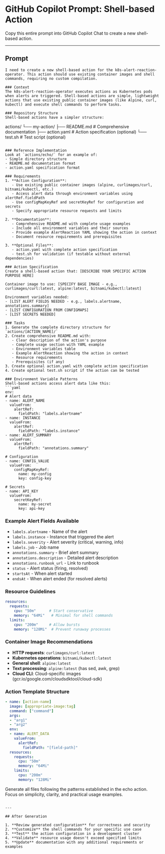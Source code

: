 # GitHub Copilot Prompt: Shell-based Action

Copy this entire prompt into GitHub Copilot Chat to create a new shell-based action.

---

## Prompt

```
I need to create a new shell-based action for the k8s-alert-reaction-operator. This action should use existing container images and shell commands, requiring no custom compilation.

### Context
The k8s-alert-reaction-operator executes actions as Kubernetes pods when alerts are triggered. Shell-based actions are simple, lightweight actions that use existing public container images (like Alpine, curl, kubectl) and execute shell commands to perform tasks.

### Repository Structure
Shell-based actions have a simpler structure:
```
actions/
└── my-action/
    ├── README.md          # Comprehensive documentation
    ├── action.yaml        # Action specification (optional)
    └── test.sh           # Test script (optional)
```

### Reference Implementation
Look at `actions/echo/` for an example of:
- Simple directory structure
- README.md documentation format
- action.yaml specification format

### Requirements
1. **Action Configuration**:
   - Use existing public container images (alpine, curlimages/curl, bitnami/kubectl, etc.)
   - Access alert data through environment variables using alertRef.fieldPath
   - Use configMapKeyRef and secretKeyRef for configuration and secrets
   - Specify appropriate resource requests and limits

2. **Documentation**:
   - Comprehensive README.md with complete usage examples
   - Include all environment variables and their sources
   - Provide example AlertReaction YAML showing the action in context
   - Document resource requirements and prerequisites

3. **Optional Files**:
   - action.yaml with complete action specification
   - test.sh for validation (if testable without external dependencies)

### Action Specification
Create a shell-based action that: [DESCRIBE YOUR SPECIFIC ACTION PURPOSE HERE]

Container image to use: [SPECIFY BASE IMAGE - e.g., curlimages/curl:latest, alpine:latest, bitnami/kubectl:latest]

Environment variables needed:
- [LIST ALERT FIELDS NEEDED - e.g., labels.alertname, annotations.summary]
- [LIST CONFIGURATION FROM CONFIGMAPS]
- [LIST SECRETS NEEDED]

### Tasks
1. Generate the complete directory structure for `actions/[ACTION_NAME]/`
2. Create comprehensive README.md with:
   - Clear description of the action's purpose
   - Complete usage section with YAML example
   - Environment variables table
   - Example AlertReaction showing the action in context
   - Resource requirements
   - Prerequisites (if any)
3. Create optional action.yaml with complete action specification
4. Create optional test.sh script if the action can be tested

### Environment Variable Patterns
Shell-based actions access alert data like this:
```yaml
env:
# Alert data
- name: ALERT_NAME
  valueFrom:
    alertRef:
      fieldPath: "labels.alertname"
- name: INSTANCE
  valueFrom:
    alertRef:
      fieldPath: "labels.instance"
- name: ALERT_SUMMARY
  valueFrom:
    alertRef:
      fieldPath: "annotations.summary"

# Configuration
- name: CONFIG_VALUE
  valueFrom:
    configMapKeyRef:
      name: my-config
      key: config-key

# Secrets
- name: API_KEY
  valueFrom:
    secretKeyRef:
      name: my-secret
      key: api-key
```

### Example Alert Fields Available
- `labels.alertname` - Name of the alert
- `labels.instance` - Instance that triggered the alert
- `labels.severity` - Alert severity (critical, warning, info)
- `labels.job` - Job name
- `annotations.summary` - Brief alert summary
- `annotations.description` - Detailed alert description
- `annotations.runbook_url` - Link to runbook
- `status` - Alert status (firing, resolved)
- `startsAt` - When alert started
- `endsAt` - When alert ended (for resolved alerts)

### Resource Guidelines
```yaml
resources:
  requests:
    cpu: "50m"      # Start conservative
    memory: "64Mi"   # Minimal for shell commands
  limits:
    cpu: "200m"     # Allow bursts
    memory: "128Mi"  # Prevent runaway processes
```

### Container Image Recommendations
- **HTTP requests**: `curlimages/curl:latest`
- **Kubernetes operations**: `bitnami/kubectl:latest`
- **General shell**: `alpine:latest`
- **Text processing**: `alpine:latest` (has sed, awk, grep)
- **Cloud CLI**: Cloud-specific images (gcr.io/google.com/cloudsdktool/cloud-sdk)

### Action Template Structure
```yaml
- name: [action-name]
  image: [appropriate-image:tag]
  command: ["command"]
  args:
  - "arg1"
  - "arg2"
  env:
  - name: ALERT_DATA
    valueFrom:
      alertRef:
        fieldPath: "[field-path]"
  resources:
    requests:
      cpu: "50m"
      memory: "64Mi"
    limits:
      cpu: "200m"
      memory: "128Mi"
```

Generate all files following the patterns established in the echo action. Focus on simplicity, clarity, and practical usage examples.
```

---

## After Generation

1. **Review generated configuration** for correctness and security
2. **Customize** the shell commands for your specific use case
3. **Test** the action configuration in a development cluster
4. **Validate** resource usage doesn't exceed specified limits
5. **Update** documentation with any additional requirements or examples